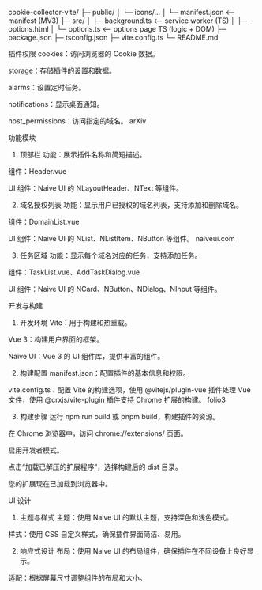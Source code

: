cookie-collector-vite/
├─ public/
│  └─ icons/...
│  └─ manifest.json        <-- manifest (MV3)
├─ src/
│  ├─ background.ts        <-- service worker (TS)
│  ├─ options.html
│  └─ options.ts           <-- options page TS (logic + DOM)
├─ package.json
├─ tsconfig.json
├─ vite.config.ts
└─ README.md


插件权限
cookies：访问浏览器的 Cookie 数据。

storage：存储插件的设置和数据。

alarms：设置定时任务。

notifications：显示桌面通知。

host_permissions：访问指定的域名。
arXiv


功能模块
1. 顶部栏
功能：展示插件名称和简短描述。

组件：Header.vue

UI 组件：Naive UI 的 NLayoutHeader、NText 等组件。

2. 域名授权列表
功能：显示用户已授权的域名列表，支持添加和删除域名。

组件：DomainList.vue

UI 组件：Naive UI 的 NList、NListItem、NButton 等组件。
naiveui.com

3. 任务区域
功能：显示每个域名对应的任务，支持添加任务。

组件：TaskList.vue、AddTaskDialog.vue

UI 组件：Naive UI 的 NCard、NButton、NDialog、NInput 等组件。


开发与构建
1. 开发环境
Vite：用于构建和热重载。

Vue 3：构建用户界面的框架。

Naive UI：Vue 3 的 UI 组件库，提供丰富的组件。

2. 构建配置
manifest.json：配置插件的基本信息和权限。

vite.config.ts：配置 Vite 的构建选项，使用 @vitejs/plugin-vue 插件处理 Vue 文件，使用 @crxjs/vite-plugin 插件支持 Chrome 扩展的构建。
folio3

3. 构建步骤
运行 npm run build 或 pnpm build，构建插件的资源。

在 Chrome 浏览器中，访问 chrome://extensions/ 页面。

启用开发者模式。

点击“加载已解压的扩展程序”，选择构建后的 dist 目录。

您的扩展现在已加载到浏览器中。

UI 设计
1. 主题与样式
主题：使用 Naive UI 的默认主题，支持深色和浅色模式。

样式：使用 CSS 自定义样式，确保插件界面简洁、易用。

2. 响应式设计
布局：使用 Naive UI 的布局组件，确保插件在不同设备上良好显示。

适配：根据屏幕尺寸调整组件的布局和大小。